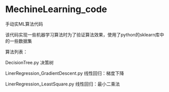 # MechineLearning_code
手动实ML算法代码

该代码实现一些机器学习算法时为了验证算法效果，使用了python的sklearn库中的一些数据集

算法列表：

DecisionTree.py    决策树

LinerRegression_GradientDescent.py    线性回归：梯度下降

LinerRegression_LeastSquare.py    线性回归：最小二乘法
